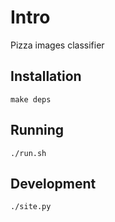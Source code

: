 # Intro

Pizza images classifier

## Installation

`make deps`

## Running

`./run.sh`


## Development

`./site.py`
